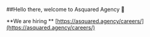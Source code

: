 ##Hello there, welcome to Asquared Agency 👋

**We are hiring **
[https://asquared.agency/careers/](https://asquared.agency/careers/)
